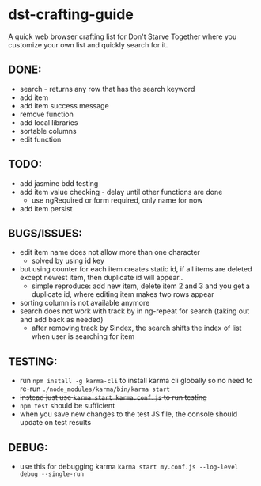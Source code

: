 # dst-crafting-guide

A quick web browser crafting list for Don't Starve Together where you customize your own list and quickly search for it.

## DONE:
- search - returns any row that has the search keyword
- add item
- add item success message
- remove function
- add local libraries
- sortable columns
- edit function

## TODO:
- add jasmine bdd testing
- add item value checking - delay until other functions are done
	- use ngRequired or form required, only name for now
- add item persist

## BUGS/ISSUES:
- edit item name does not allow more than one character
	- solved by using id key
- but using counter for each item creates static id, if all items are deleted except newest item, then duplicate id will appear..
	- simple reproduce: add new item, delete item 2 and 3 and you get a duplicate id, where editing item makes two rows appear
- sorting column is not available anymore
- search does not work with track by in ng-repeat for search (taking out and add back as needed)
	- after removing track by $index, the search shifts the index of list when user is searching for item

## TESTING:
- run `npm install -g karma-cli` to install karma cli globally so no need to re-run `./node_modules/karma/bin/karma start`
- ~~instead just use `karma start karma.conf.js` to run testing~~
- `npm test` should be sufficient
- when you save new changes to the test JS file, the console should update on test results

## DEBUG:
- use this for debugging karma `karma start my.conf.js --log-level debug --single-run`